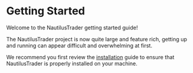 # Getting Started

Welcome to the NautilusTrader getting started guide!

The NautilusTrader project is now quite large and feature rich, getting up and 
running can appear difficult and overwhelming at first.

We recommend you first review the [installation](1_installation.md) guide to ensure that NautilusTrader
is properly installed on your machine.
